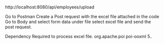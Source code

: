 http://localhost:8080/api/employees/upload

Go to Postman
Create a Post request with the excel file attached in the code
Go to Body and select form data
under file select excel file and send the post request.

Dependency Required to process excel file.
<dependency>
			<groupId>org.apache.poi</groupId>
			<artifactId>poi-ooxml</artifactId>
			<version>5.*.*</version> 
		</dependency>
